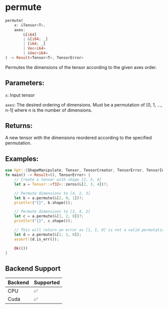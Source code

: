 # permute
```rust
permute(
    x: &Tensor<T>,
    axes: 
        &[i64]
        | &[i64; _]
        | [i64; _] 
        | Vec<i64> 
        | &Vec<i64>
) -> Result<Tensor<T>, TensorError>
```
Permutes the dimensions of the tensor according to the given axes order.

## Parameters:
`x`: Input tensor

`axes`: The desired ordering of dimensions. Must be a permutation of [0, 1, ..., n-1] where n is the number of dimensions.

## Returns:
A new tensor with the dimensions reordered according to the specified permutation.

## Examples:
```rust
use hpt::{ShapeManipulate, Tensor, TensorCreator, TensorError, TensorInfo};
fn main() -> Result<(), TensorError> {
    // Create a tensor with shape [2, 3, 4]
    let a = Tensor::<f32>::zeros(&[2, 3, 4])?;

    // Permute dimensions to [4, 2, 3]
    let b = a.permute(&[2, 0, 1])?;
    println!("{}", b.shape());

    // Permute dimensions to [3, 4, 2]
    let c = a.permute(&[1, 2, 0])?;
    println!("{}", c.shape());

    // This will return an error as [1, 1, 0] is not a valid permutation
    let d = a.permute(&[1, 1, 0]);
    assert!(d.is_err());

    Ok(())
}
```
## Backend Support
| Backend | Supported |
|---------|-----------|
| CPU     | ✅         |
| Cuda    | ✅        |